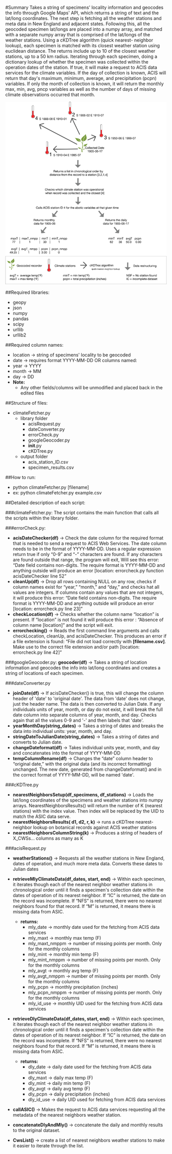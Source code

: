 #Summary
Takes a string of specimens' locality information and geocodes the info through Google Maps' API,
which returns a string of text and the lat/long coordinates. The next step is fetching all the weather
stations and meta data in New England and adjacent states. Following this, all the geocoded
specimen lat/longs are placed into a numpy array, and matched with a separate numpy array that is
comprised of the lat/longs of the weather stations. Using a cKDTree algorithm (quick nearest-
neighbor lookup), each specimen is matched with its closest weather station using euclidean
distance. The returns include up to 10 of the closest weather stations, up to a 50 km radius. Iterating
through each specimen, doing a dictionary lookup of whether the specimen was collected within the
operation dates of the station. If true, it will make a request to ACIS data services for the climate
variables. If the day of collection is known, ACIS will return that day's maximum, minimum, average,
and precipitation (pcpn) variables. If only the month of collection is known, it will return the monthly
max, min, avg, pncp variables as well as the number of days of missing climate observations
occurred that month.

![GitHub Logo](/figure/Weather_methodology.2.png)

##Required libraries:
* geopy
* json
* numpy
* pandas
* scipy
* urllib
* urllib2

##Required column names:
* location → string of specimens' locality to be geocoded
* date → requires format YYYY-MM-DD OR columns named:
* year → YYYY
* month → MM
* day → DD
* **Note:**
  * Any other fields/columns will be unmodified and placed back in the edited files

##Structure of files:

* climateFetcher.py
  * library folder
    * acisRequest.py
    * dateConverter.py
    * errorCheck.py
    * googleGeocoder.py
    * __init__.py
    * cKDTree.py
  * output folder
    * acis_station_ID.csv
    * specimen_results.csv


##How to run:
* python climateFetcher.py [filename]
* ex: python climateFetcher.py example.csv


##Detailed description of each script:

###climateFetcher.py:
The script contains the main function that calls all the scripts within the library folder. 

###errorCheck.py:
* **acisDateChecker(df)** → Check the date column for the required format that is needed to send a request to ACIS Web Services. The date column needs to be in the format of YYYY-MM-DD. Uses a regular expression return true if only “0-9” and “-” characters are found. If any characters are found outside that range, the program will exit, Will see this error: “Date field contains non-digits. The require format is YYYY-MM-DD and anything outside will produce an error [location: errorcheck.py function acisDateChecker line 52”
* **cleanUp(df)** → Drop all rows containing NULL on any row, checks if column names exist for “year,” “month,” and “day,” and checks hat all values are integers. If columns contain any values that are not integers, it will produce this error: “Date field contains non-digits. The require format is YYYY-MM-DD and anything outside will produce an error [location: errorcheck.py line 23]”
* **checkLocation(df)** → Checks whether the column name “location” is present. If “location” is not found it will produce this error : “Absence of column name [location]” and the script will exit.
* **errorchecking()** → Reads the first command line arguments and calls checkLocation, cleanUp, and acisDateChecker. This produces an error if a file extension is found: “File did not load correctly with **[filename.csv]**. Make use to the correct file extension and/or path [location: errorcheck.py line 42]”

###googleGeocoder.py:
**geocoder(df)** → Takes a string of location information and geocodes the info into lat/long coordinates and creates a string of locations of each specimen.

###dateConverter.py
* **joinDate(df)** → If acisDateChecker() is true, this will change the column header of 'date' to 'original date'. The data from 'date' does not change, just the header name. The data is then converted to Julian Date. If any individuals units of year, month, or day do not exist, it will break the full date column into separate columns of year, month, and day. Checks again that all the values 0-9 and '-' and then labels that 'date'. 
* **yearMonthDay(string_dates)** → Takes a string of dates and breaks the data into individual units: year, month, and day.
* **stringDateToJulianDate(string_dates)** →  Takes a string of dates and converts to Julian date.
* **changeDateformat(df)** → Takes individual units year, month, and day and concatenates into the format of YYYY-MM-DD
* **tempColumnRename(df)** → Changes the “date” column header to “original date,” with the original data (and its incorrect formatting) unchanged. The new date, generated from changeDateformat() and in the correct format of YYYY-MM-DD, will be named 'date'.

###cKDTree.py
* **nearestNeighborsSetup(df_specimens, df_stations)** → Loads the lat/long coordinates of the specimens and weather stations into numpy arrays.  NearestNeighborsResults() will return the number of K (nearest stations) with the index value. Then index will be replaced by the UID to match the ASIC data serve.
* **nearestNeighborsResults( d1, d2, r, k)** → runs a cKDTree nearest-neighbor lookup on botanical records against ACIS weather stations 
* **nearestNeighborsColumnString(k)** → Produces a string of headers of X_CWSs... columns as many as K

###acisRequest.py 
* **weatherStations()** → Requests all the weather stations in New England, dates of operation, and much more meta data. Converts these dates to Julian dates  

* **retrieveMlyClimateData(df_dates, start, end)** → Within each specimen, it iterates though each of the nearest neighbor weather stations in chronological order until it finds a specimen's collection date within the dates of operation of its nearest neighbor. If “IC” is returned, the date on the record was incomplete. If “NFS” is returned, there were no nearest neighbors found for that record. If “M” is returned, it means there is missing data from ASIC.

  * **returns:**
    * mly_date → monthly date used for the fetching from ACIS data services
    * mly_maxt → monthly max temp (F)
    * mly_maxt_nmppm → number of missing points per month. Only for the monthly columns
    * mly_mint → monthly min temp (F)
    * mly_mint_nmppm → number of missing points per month. Only for the monthly columns 
    * mly_avgt → monthly avg temp (F)
    * mly_avgt_nmppm → number of missing points per month. Only for the monthly columns
    * mly_pcpn → monthly precipitation (inches)
    * mly_pcpn_nmppm → number of missing points per month. Only for the monthly columns
    * mly_id_use → monthly UID used for the fetching from ACIS data services

* **retrieveDlyClimateData(df_dates, start, end)** → Within each specimen, it iterates though each of the nearest neighbor weather stations in chronological order until it finds a specimen's collection date within the dates of operation of its nearest neighbor. If “IC” is returned, the date on the record was incomplete. If “NFS” is returned, there were no nearest neighbors found for that record. If “M” is returned, it means there is missing data from ASIC.

  * **returns:**
    * dly_date → daily date used for the fetching from ACIS data services
    * dly_maxt → daily max temp (F)
    * dly_mint → daily min temp (F)
    * dly_avgt → daily avg temp (F)
    * dly_pcpn → daily precipitation (inches)
    * dly_id_use → daily UID used for fetching from ACIS data services
* **callASIC()** → Makes the request to ACIS data services requesting all the metadata of the nearest neighbors weather station.
* **concatenateDlyAndMly()** → concatenate the daily and monthly results to the original dataset.
* **CwsList()** → create a list of nearest neighbors weather stations to make it easier to iterate through the list. 

